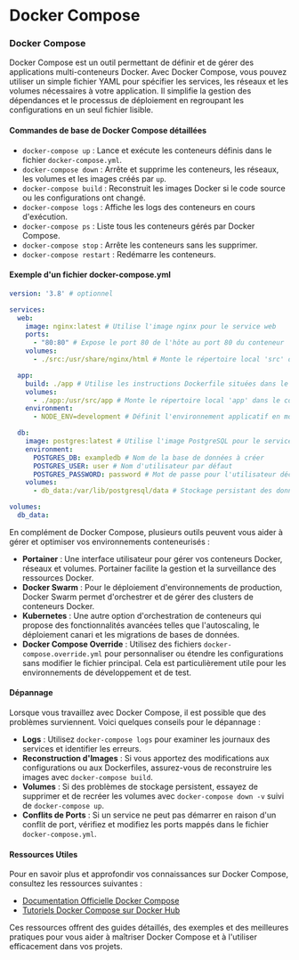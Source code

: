 # Docker Compose

### Docker Compose

Docker Compose est un outil permettant de définir et de gérer des applications multi-conteneurs Docker. Avec Docker Compose, vous pouvez utiliser un simple fichier YAML pour spécifier les services, les réseaux et les volumes nécessaires à votre application. Il simplifie la gestion des dépendances et le processus de déploiement en regroupant les configurations en un seul fichier lisible.

#### Commandes de base de Docker Compose détaillées

* `docker-compose up` : Lance et exécute les conteneurs définis dans le fichier `docker-compose.yml`.
* `docker-compose down` : Arrête et supprime les conteneurs, les réseaux, les volumes et les images créés par `up`.
* `docker-compose build` : Reconstruit les images Docker si le code source ou les configurations ont changé.
* `docker-compose logs` : Affiche les logs des conteneurs en cours d'exécution.
* `docker-compose ps` : Liste tous les conteneurs gérés par Docker Compose.
* `docker-compose stop` : Arrête les conteneurs sans les supprimer.
* `docker-compose restart` : Redémarre les conteneurs.



#### Exemple d'un fichier docker-compose.yml

```yaml
version: '3.8' # optionnel

services:
  web:
    image: nginx:latest # Utilise l'image nginx pour le service web
    ports:
      - "80:80" # Expose le port 80 de l'hôte au port 80 du conteneur
    volumes:
      - ./src:/usr/share/nginx/html # Monte le répertoire local 'src' dans le conteneur

  app:
    build: ./app # Utilise les instructions Dockerfile situées dans le répertoire 'app'
    volumes:
      - ./app:/usr/src/app # Monte le répertoire local 'app' dans le conteneur
    environment:
      - NODE_ENV=development # Définit l'environnement applicatif en mode développement

  db:
    image: postgres:latest # Utilise l'image PostgreSQL pour le service base de données
    environment:
      POSTGRES_DB: exampledb # Nom de la base de données à créer
      POSTGRES_USER: user # Nom d'utilisateur par défaut
      POSTGRES_PASSWORD: password # Mot de passe pour l'utilisateur décrit ci-dessus
    volumes:
      - db_data:/var/lib/postgresql/data # Stockage persistant des données de la base de données

volumes:
  db_data:
```



En complément de Docker Compose, plusieurs outils peuvent vous aider à gérer et optimiser vos environnements conteneurisés :

* **Portainer** : Une interface utilisateur pour gérer vos conteneurs Docker, réseaux et volumes. Portainer facilite la gestion et la surveillance des ressources Docker.
* **Docker Swarm** : Pour le déploiement d'environnements de production, Docker Swarm permet d'orchestrer et de gérer des clusters de conteneurs Docker.
* **Kubernetes** : Une autre option d'orchestration de conteneurs qui propose des fonctionnalités avancées telles que l'autoscaling, le déploiement canari et les migrations de bases de données.
* **Docker Compose Override** : Utilisez des fichiers `docker-compose.override.yml` pour personnaliser ou étendre les configurations sans modifier le fichier principal. Cela est particulièrement utile pour les environnements de développement et de test.

#### Dépannage

Lorsque vous travaillez avec Docker Compose, il est possible que des problèmes surviennent. Voici quelques conseils pour le dépannage :

* **Logs** : Utilisez `docker-compose logs` pour examiner les journaux des services et identifier les erreurs.
* **Reconstruction d'Images** : Si vous apportez des modifications aux configurations ou aux Dockerfiles, assurez-vous de reconstruire les images avec `docker-compose build`.
* **Volumes** : Si des problèmes de stockage persistent, essayez de supprimer et de recréer les volumes avec `docker-compose down -v` suivi de `docker-compose up`.
* **Conflits de Ports** : Si un service ne peut pas démarrer en raison d'un conflit de port, vérifiez et modifiez les ports mappés dans le fichier `docker-compose.yml`.

#### Ressources Utiles

Pour en savoir plus et approfondir vos connaissances sur Docker Compose, consultez les ressources suivantes :

* [Documentation Officielle Docker Compose](https://docs.docker.com/compose/)
* [Tutoriels Docker Compose sur Docker Hub](https://hub.docker.com/search?q=\&type=tutorial)

Ces ressources offrent des guides détaillés, des exemples et des meilleures pratiques pour vous aider à maîtriser Docker Compose et à l'utiliser efficacement dans vos projets.



